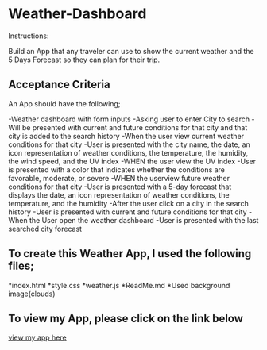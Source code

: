 # Weather-Dashboard

Instructions:

Build an App that any traveler can use to show the current weather and the 5 Days Forecast so they can plan for their trip. 


## Acceptance Criteria

An App should have the following;

-Weather dashboard with form inputs
-Asking user to enter City to search
-Will be presented with current and future conditions for that city and that city is added to the search history
-When the user view current weather conditions for that city
-User is presented with the city name, the date, an icon representation of weather conditions, the temperature, the humidity, the wind speed, and the UV index
-WHEN the user view the UV index
-User is presented with a color that indicates whether the conditions are favorable, moderate, or severe
-WHEN the userview future weather conditions for that city
-User is presented with a 5-day forecast that displays the date, an icon representation of weather conditions, the temperature, and the humidity
-After the user click on a city in the search history
-User is presented with current and future conditions for that city
-When the User open the weather dashboard
-User is presented with the last searched city forecast

## To create this Weather App, I used the following files;
 *index.html
 *style.css
 *weather.js
 *ReadMe.md
 *Used background image(clouds)

 ## To view my App, please click on the link below

[view my app here](https://amybaguio.github.io/Weather-Dashboard/)




